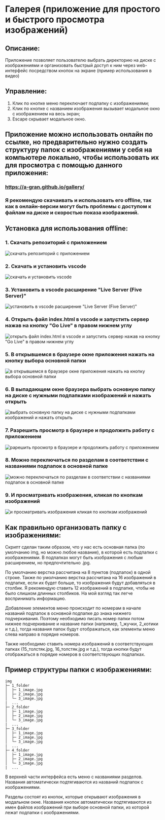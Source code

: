 # Галерея (приложение для простого и быстрого просмотра изображений)  

## Описание:
Приложение позволяет пользователю выбрать директорию на диске с изображениями и организовать быстрый доступ к ним через web-интерфейс посредством кнопок на экране (пример использования в видео)

## Управление:
1. Клик по кнопке меню переключает подпапку с изображениями;
2. Клик по кнопке с названием изображения вызывает модальное окно с изображением на весь экран;
3. Escape скрывает модальное окно.

## Приложение можно использовать онлайн по ссылке, но предварительно нужно создать структуру папок с изображениями у себя на компьютере локально, чтобы использовать их для просмотра с помощью данного приложения:
### https://a-gran.github.io/gallery/
  
### Я рекомендую скачаивать и использовать его offline, так как в онлайн-версии могут быть проблемы с доступом к файлам на диске и скоростью показа изображений.

## Установка для использования offline:  

### 1. Скачать репозиторий с приложением  

![скачать репозиторий с приложением](doc/download.jpg)  
  

### 2. Скачать и установить vscode  

![скачать и установить vscode](doc/vscode.jpg)  
  

### 3. Установить в vscode расширение "Live Server (Five Server)"  

![установить в vscode расширение "Live Server (Five Server)"](doc/fiveserver.jpg)  
  

### 4. Открыть файл index.html в vscode и запустить сервер нажав на кнопку "Go Live" в правом нижнем углу  

![открыть файл index.html в vscode и запустить сервер нажав на кнопку "Go Live" в правом нижнем углу](doc/start.jpg)  
  
  
### 5. В открывшемся в браузере окне приложения нажать на кнопку выбора основной папки  

![в открывшемся в браузере окне приложения нажать на кнопку выбора основной папки](doc/main_window.jpg)  
  
  
### 6. В выпадающем окне браузера выбрать основную папку на диске с нужными подпапками изображений и нажать открыть  

![выбрать основную папку на диске с нужными подпапками изображений и нажать открыть](doc/data.jpg)  
  
  
### 7. Разрешить просмотр в браузере и продолжить работу с приложением
![рарешить просмотр в браузере и продолжить работу с приложением](doc/alert.jpg)  
  
  
### 8. Можно переключаться по разделам в соответствии с названиями подпапок в основной папке
![можно переключаться по разделам в соответствии с названиями подпапок в основной папке](doc/app.jpg)  
  
  
### 9. И просматривать изображения, кликая по кнопкам изображений
![и просматривать изображения кликая по кнопкам изображений](doc/view.jpg)  
  
  
## Как правильно организовать папку с изображениями:
Скрипт сделан таким образом, что у нас есть основная папка (по умолчанию img, но можно любое название), в которой есть подпапки с изображениями. В подпапках могут быть изображения с любым расширением, но предпочтительно .jpg.  

По умолчанию верстка рассчитана на 8 пунктов (подпапок) в одной строке.
Также по умолчанию верстка рассчитана на 16 изображений в подпапке, если их будет больше, то изображения будут добавляться в столбик. Я рекомендую ставить 12 изображений в подпапке, чтобы не было слишком длинных столбиков. На мой взгляд так легче воспринимать информацию.  

Добавление элементов меню происходит по номерам в начале названий подпапок в основной подпапке до знака нижнего подчеркивания.
Поэтому необходимо писать номер папки потом нижнее подчеркивание и название папки (например, 1_жучки, 2_котики и т.д.), тогда
названия папок будут отображаться, как элементы меню слева направо в порядке номеров.

Также необходимо ставить номера изображений в соответствующих папках (15_толстяк.jpg, 16_толстяк.jpg и т.д.), тогда
кнопки будут отображаться в порядке номеров в соответствующих подпапках.  


## Пример структуры папки с изображениями:
```
img
├─ 1_folder
│  ├─ 1_image.jpg
│  ├─ 2_image.jpg
│  └─ 3_image.jpg
|  ...
├─ 2_folder
│  ├─ 1_image.jpg
│  ├─ 2_image.jpg
│  └─ 3_image.jpg
|  ...
├─ 3_folder
│  ├─ 1_image.jpg
│  ├─ 2_image.jpg
│  └─ 3_image.jpg
|  ...
├─ 4_folder
│  ├─ 1_image.jpg
│  ├─ 2_image.jpg
│  └─ 3_image.jpg
|  ...
```

В верхней части интерфейса есть меню с названиями разделов. Названия автоматически подтягиваются из названий подпапок с изображениями.

Разделы состоят из кнопок, которые открывают изображения в модальном окне. Названия кнопок автоматически подтягиваются из имен файлов изображений при выборе основной папки, из которой лежат подпапки с изображениями.
